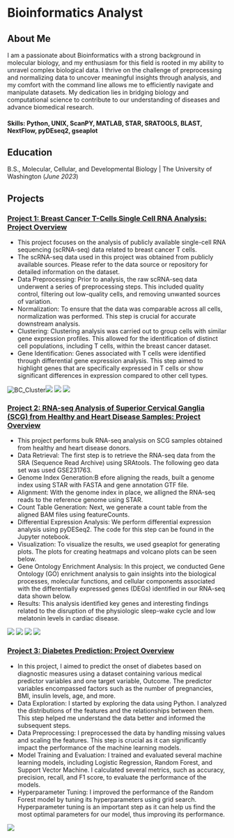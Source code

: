 # Bioinformatics Analyst

## About Me
 I am a passionate about Bioinformatics with a strong background in molecular biology, and my enthusiasm for this field is rooted in my ability to unravel complex biological data.  I thrive on the challenge of preprocessing and normalizing data to uncover meaningful insights through analysis, and my comfort with the command line allows me to efficiently navigate and manipulate datasets.  My dedication lies in bridging biology and computational science to contribute to our understanding of diseases and advance biomedical research.

#### Skills: Python, UNIX, ScanPY, MATLAB, STAR, SRATOOLS, BLAST, NextFlow, pyDEseq2, gseaplot

## Education
B.S., Molecular, Cellular, and Developmental Biology | The University of Washington (_June 2023_)

## Projects
### [Project 1: Breast Cancer T-Cells Single Cell RNA Analysis: Project Overview](https://github.com/JoshTjan/Breast_Cancer_Tcells_SCRNA_Analysis_Project)
* This project focuses on the analysis of publicly available single-cell RNA sequencing (scRNA-seq) data related to breast cancer T cells. 
* The scRNA-seq data used in this project was obtained from publicly available sources. Please refer to the data source or repository for detailed information on the dataset.
* Data Preprocessing: Prior to analysis, the raw scRNA-seq data underwent a series of preprocessing steps. This included quality control, filtering out low-quality cells, and removing unwanted sources of variation.
* Normalization: To ensure that the data was comparable across all cells, normalization was performed. This step is crucial for accurate downstream analysis.
* Clustering: Clustering analysis was carried out to group cells with similar gene expression profiles. This allowed for the identification of distinct cell populations, including T cells, within the breast cancer dataset.
* Gene Identification: Genes associated with T cells were identified through differential gene expression analysis. This step aimed to highlight genes that are specifically expressed in T cells or show significant differences in expression compared to other cell types.
  
![BC_Cluster](/image/BC_Cluster_Labeled.png)![](/image/CD8+marker_dot.png)
![](/image/Memory_Tcell.png)
![](/image/cd4_dot.png)


### [Project 2: RNA-seq Analysis of Superior Cervical Ganglia (SCG) from Healthy and Heart Disease Samples: Project Overview](https://github.com/JoshTjan/RNA-seq-Analysis-of-Superior-Cervical-Ganglia-SCG-from-Healthy-and-Heart-Disease-Sample)
* This project performs bulk RNA-seq analysis on SCG samples obtained from healthy and heart disease donors.
* Data Retrieval: The first step is to retrieve the RNA-seq data from the SRA (Sequence Read Archive) using SRAtools. The following geo data set was used GSE231763.
* Genome Index Generation:B efore aligning the reads, built a genome index using STAR with FASTA and gene annotation GTF file.
* Alignment: With the genome index in place, we alligned the RNA-seq reads to the reference genome using STAR.
* Count Table Generation: Next, we generate a count table from the aligned BAM files using featureCounts.
*  Differential Expression Analysis: We perform differential expression analysis using pyDESeq2. The code for this step can be found in the Jupyter notebook.
*  Visualization: To visualize the results, we used gseaplot for generating plots. The plots for creating heatmaps and volcano plots can be seen below.
*  Gene Ontology Enrichment Analysis: In this project, we conducted Gene Ontology (GO) enrichment analysis to gain insights into the biological processes, molecular functions, and cellular components associated with the differentially expressed genes (DEGs) identified in our RNA-seq data shown below.
*  Results: This analysis identified key genes and interesting findings related to the disruption of the physiologic sleep-wake cycle and low melatonin levels in cardiac disease.

![](/image/DE_genes_heatmap.png)
![](/image/volcano.png)
![](/image/DE_genes_plot.png)
![](/image/enrichment.png)


### [Project 3: Diabetes Prediction: Project Overview](https://github.com/JoshTjan/Diabetes_Prediction)
* In this project, I aimed to predict the onset of diabetes based on diagnostic measures using a dataset containing various medical predictor variables and one target variable, Outcome. The predictor variables encompassed factors such as the number of pregnancies, BMI, insulin levels, age, and more.
* Data Exploration: I started by exploring the data using Python. I analyzed the distributions of the features and the relationships between them. This step helped me understand the data better and informed the subsequent steps.
* Data Preprocessing: I preprocessed the data by handling missing values and scaling the features. This step is crucial as it can significantly impact the performance of the machine learning models.
* Model Training and Evaluation: I trained and evaluated several machine learning models, including Logistic Regression, Random Forest, and Support Vector Machine. I calculated several metrics, such as accuracy, precision, recall, and F1 score, to evaluate the performance of the models.
* Hyperparameter Tuning: I improved the performance of the Random Forest model by tuning its hyperparameters using grid search. Hyperparameter tuning is an important step as it can help us find the most optimal parameters for our model, thus improving its performance.

![](/image/Dia_Pred.png)
